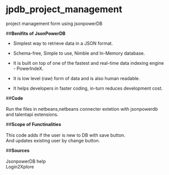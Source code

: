 # jpdb_project_management
project management form using jsonpowerDB

##**Benifits of JsonPowerDB**
- Simplest way to retrieve data in a JSON format.
* Schema-free, Simple to use, Nimble and In-Memory database.
+ It is built on top of one of the fastest and real-time data indexing engine - PowerIndeX.
- It is low level (raw) form of data and is also human readable.
* It helps developers in faster coding, in-turn reduces development cost.

##**Code**<br><br>
Run the files in netbeans,netbeans connecter extetion with jsonpowerdb and talentapi extensions.

##**Scope of Functinalities**<br><br>
This code adds if the user is new to DB with save button.<br>
And updates existing user by change button.

##**Sources**<br><br>
JsonpowerDB help<br>
Login2Xplore
